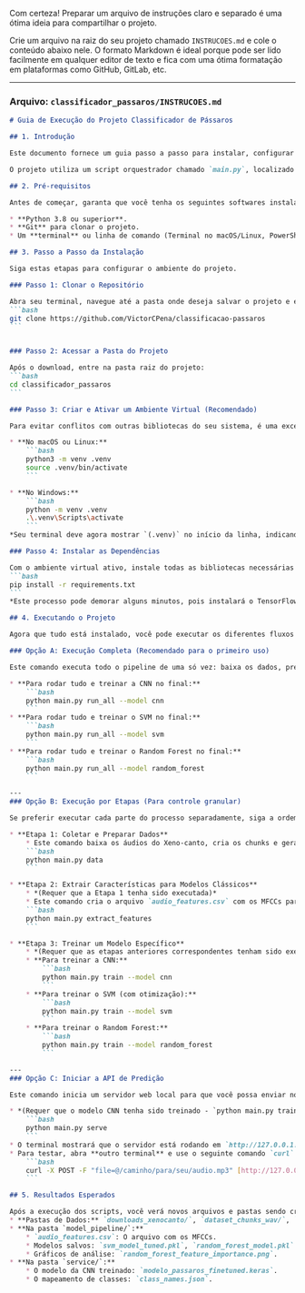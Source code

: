 Com certeza\! Preparar um arquivo de instruções claro e separado é uma ótima ideia para compartilhar o projeto.

Crie um arquivo na raiz do seu projeto chamado `INSTRUCOES.md` e cole o conteúdo abaixo nele. O formato Markdown é ideal porque pode ser lido facilmente em qualquer editor de texto e fica com uma ótima formatação em plataformas como GitHub, GitLab, etc.

-----

### **Arquivo: `classificador_passaros/INSTRUCOES.md`**

````markdown
# Guia de Execução do Projeto Classificador de Pássaros

## 1. Introdução

Este documento fornece um guia passo a passo para instalar, configurar e executar todas as etapas do projeto de classificação de cantos de pássaros.

O projeto utiliza um script orquestrador chamado `main.py`, localizado na pasta raiz. Todos os comandos devem ser executados a partir desta pasta para simplificar o processo.

## 2. Pré-requisitos

Antes de começar, garanta que você tenha os seguintes softwares instalados em sua máquina:

* **Python 3.8 ou superior**.
* **Git** para clonar o projeto.
* Um **terminal** ou linha de comando (Terminal no macOS/Linux, PowerShell ou CMD no Windows).

## 3. Passo a Passo da Instalação

Siga estas etapas para configurar o ambiente do projeto.

### Passo 1: Clonar o Repositório

Abra seu terminal, navegue até a pasta onde deseja salvar o projeto e execute o comando abaixo:
```bash
git clone https://github.com/VictorCPena/classificacao-passaros
```


### Passo 2: Acessar a Pasta do Projeto

Após o download, entre na pasta raiz do projeto:
```bash
cd classificador_passaros
```

### Passo 3: Criar e Ativar um Ambiente Virtual (Recomendado)

Para evitar conflitos com outras bibliotecas do seu sistema, é uma excelente prática criar um ambiente virtual isolado para o projeto.

* **No macOS ou Linux:**
    ```bash
    python3 -m venv .venv
    source .venv/bin/activate
    ```

* **No Windows:**
    ```bash
    python -m venv .venv
    .\.venv\Scripts\activate
    ```
*Seu terminal deve agora mostrar `(.venv)` no início da linha, indicando que o ambiente está ativo.*

### Passo 4: Instalar as Dependências

Com o ambiente virtual ativo, instale todas as bibliotecas necessárias com um único comando:
```bash
pip install -r requirements.txt
```
*Este processo pode demorar alguns minutos, pois instalará o TensorFlow e outras bibliotecas.*

## 4. Executando o Projeto

Agora que tudo está instalado, você pode executar os diferentes fluxos de trabalho do projeto usando o script `main.py`.

### Opção A: Execução Completa (Recomendado para o primeiro uso)

Este comando executa todo o pipeline de uma só vez: baixa os dados, prepara, extrai características e treina o modelo que você escolher.

* **Para rodar tudo e treinar a CNN no final:**
    ```bash
    python main.py run_all --model cnn
    ```
* **Para rodar tudo e treinar o SVM no final:**
    ```bash
    python main.py run_all --model svm
    ```
* **Para rodar tudo e treinar o Random Forest no final:**
    ```bash
    python main.py run_all --model random_forest
    ```

---
### Opção B: Execução por Etapas (Para controle granular)

Se preferir executar cada parte do processo separadamente, siga a ordem abaixo.

* **Etapa 1: Coletar e Preparar Dados**
    * Este comando baixa os áudios do Xeno-canto, cria os chunks e gera os espectrogramas para a CNN.
    ```bash
    python main.py data
    ```

* **Etapa 2: Extrair Características para Modelos Clássicos**
    * *(Requer que a Etapa 1 tenha sido executada)*
    * Este comando cria o arquivo `audio_features.csv` com os MFCCs para o SVM e o Random Forest.
    ```bash
    python main.py extract_features
    ```

* **Etapa 3: Treinar um Modelo Específico**
    * *(Requer que as etapas anteriores correspondentes tenham sido executadas)*
    * **Para treinar a CNN:**
        ```bash
        python main.py train --model cnn
        ```
    * **Para treinar o SVM (com otimização):**
        ```bash
        python main.py train --model svm
        ```
    * **Para treinar o Random Forest:**
        ```bash
        python main.py train --model random_forest
        ```

---
### Opção C: Iniciar a API de Predição

Este comando inicia um servidor web local para que você possa enviar novos áudios e receber a classificação da espécie em tempo real.

* *(Requer que o modelo CNN tenha sido treinado - `python main.py train --model cnn`)*
    ```bash
    python main.py serve
    ```
* O terminal mostrará que o servidor está rodando em `http://127.0.0.1:8000`.
* Para testar, abra **outro terminal** e use o seguinte comando `curl` (substitua pelo caminho de um arquivo de áudio .mp3 ou .wav):
    ```bash
    curl -X POST -F "file=@/caminho/para/seu/audio.mp3" [http://127.0.0.1:8000/predict/](http://127.0.0.1:8000/predict/)
    ```

## 5. Resultados Esperados

Após a execução dos scripts, você verá novos arquivos e pastas sendo criados:
* **Pastas de Dados:** `downloads_xenocanto/`, `dataset_chunks_wav/`, `dataset_espectrogramas/`, `dataset_final_passaros/`.
* **Na pasta `model_pipeline/`:**
    * `audio_features.csv`: O arquivo com os MFCCs.
    * Modelos salvos: `svm_model_tuned.pkl`, `random_forest_model.pkl`.
    * Gráficos de análise: `random_forest_feature_importance.png`.
* **Na pasta `service/`:**
    * O modelo da CNN treinado: `modelo_passaros_finetuned.keras`.
    * O mapeamento de classes: `class_names.json`.
````